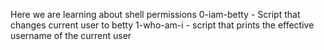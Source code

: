 Here we are learning about shell permissions
0-iam-betty - Script that changes current user to betty
1-who-am-i - script that prints the effective username of the current user
